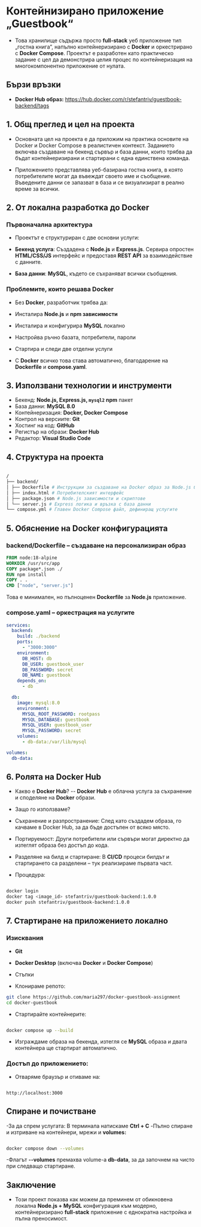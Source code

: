 # Контейнизирано приложение „Guestbook“

- Това хранилище съдържа просто **full-stack** уеб приложение тип „гостна книга“, напълно контейнеризирано с **Docker** и оркестрирано с **Docker Compose**. Проектът е разработен като практическо задание с цел да демонстрира целия процес по контейнеризация на многокомпонентно приложение от нулата.

## Бързи връзки

- **Docker Hub образ:** https://hub.docker.com/r/stefantriv/guestbook-backend/tags



## 1. Общ преглед и цел на проекта

- Основната цел на проекта е да приложим на практика основите на Docker и Docker Compose в реалистичен контекст. Заданието включва създаване на бекенд сървър и база данни, които трябва да бъдат контейнеризирани и стартирани с една единствена команда.

- Приложението представлява уеб-базирана гостна книга, в която потребителите могат да въвеждат своето име и съобщение. Въведените данни се запазват в база и се визуализират в реално време за всички.



## 2. От локална разработка до Docker

### Първоначална архитектура

- Проектът е структуриран с две основни услуги:

- **Бекенд услуга**: Създадена с **Node.js** и **Express.js**. Сервира опростен **HTML/CSS/JS** интерфейс и предоставя **REST API** за взаимодействие с данните.
- **База данни**: **MySQL**, където се съхраняват всички съобщения.

### Проблемите, които решава Docker

- Без **Docker**, разработчик трябва да:

- Инсталира **Node.js** и **npm зависимости**
- Инсталира и конфигурира **MySQL** локално
- Настройва ръчно базата, потребители, пароли
- Стартира и следи две отделни услуги

- С **Docker** всичко това става автоматично, благодарение на **Dockerfile** и **compose.yaml**.



## 3. Използвани технологии и инструменти

- Бекенд: **Node.js, Express.js, `mysql2` npm** пакет  
- База данни: **MySQL 8.0** 
- Контейнеризация: **Docker, Docker Compose**  
- Контрол на версиите: **Git**  
- Хостинг на код: **GitHub**  
- Регистър на образи: **Docker Hub**  
- Редактор: **Visual Studio Code**

## 4. Структура на проекта

```bash

/
├── backend/
│ ├── Dockerfile # Инструкции за създаване на Docker образ за Node.js бекенда
│ ├── index.html # Потребителският интерфейс
│ ├── package.json # Node.js зависимости и скриптове
│ └── server.js # Express логика и връзка с база данни
└── compose.yml # Главен Docker Compose файл, дефиниращ услугите
```



## 5.  Обяснение на Docker конфигурацията

### **backend/Dockerfile** – създаване на персонализиран образ

```Dockerfile
FROM node:18-alpine
WORKDIR /usr/src/app
COPY package*.json ./
RUN npm install
COPY . .
CMD ["node", "server.js"]
```
Това е минимален, но пълноценен **Dockerfile** за **Node.js** приложение.

### **compose.yаml** – оркестрация на услугите
```yaml
services:
  backend:
    build: ./backend
    ports:
      - "3000:3000"
    environment:
      DB_HOST: db
      DB_USER: guestbook_user
      DB_PASSWORD: secret
      DB_NAME: guestbook
    depends_on:
      - db

  db:
    image: mysql:8.0
    environment:
      MYSQL_ROOT_PASSWORD: rootpass
      MYSQL_DATABASE: guestbook
      MYSQL_USER: guestbook_user
      MYSQL_PASSWORD: secret
    volumes:
      - db-data:/var/lib/mysql

volumes:
  db-data:
```
## 6. Ролята на **Docker Hub**
- Какво е **Docker Hub**?
-- **Docker Hub** е облачна услуга за съхранение и споделяне на **Docker** образи.

- Защо го използваме?

- Съхранение и разпространение: След като създадем образа, го качваме в Docker Hub, за да бъде достъпен от всяко място.
- Портируемост: Други потребители или сървъри могат директно да изтеглят образа без достъп до кода.
- Разделяне на билд и стартиране: В **CI/CD** процеси билдът и стартирането са разделени – тук реализираме първата част.

- Процедура:

```bash

docker login
docker tag <image_id> stefantriv/guestbook-backend:1.0.0
docker push stefantriv/guestbook-backend:1.0.0
```
## 7.  Стартиране на приложението локално
### Изисквания
- **Git**
- **Docker Desktop** (включва **Docker** и **Docker Compose**)

- Стъпки
- Клонираме репото:

```bash
git clone https://github.com/maria297/docker-guestbook-assignment
cd docker-guestbook
```
- Стартирайте контейнерите:

```bash

docker compose up --build
```
- Изграждаме образа на бекенда, изтегля се **MySQL** образа и двата контейнера ще стартират автоматично.

### Достъп до приложението:
- Отваряме браузър и отиваме на:

```arduino

http://localhost:3000
```
## Спиране и почистване
-За да спрем услугата: В терминала натискаме **Ctrl + C**
-Пълно спиране и изтриване на контейнери, мрежи и **volumes:**

```bash

docker compose down --volumes
```
-Флагът **--volumes** премахва volume-а **db-data**, за да започнем на чисто при следващо стартиране.
## Заключение
- Този проект показва как можем да преминем от обикновена локална **Node.js + MySQL** конфигурация към модерно, контейнеризирано **full-stack** приложение с еднократна настройка и пълна преносимост.
